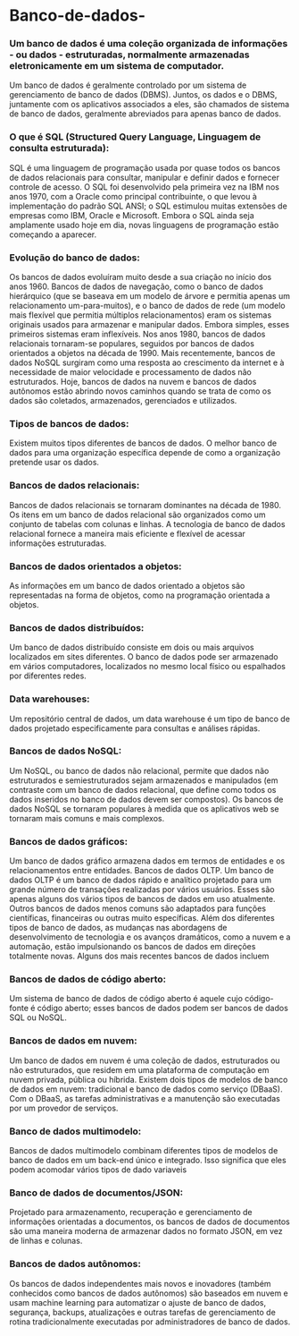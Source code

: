 # Banco-de-dados-

### Um banco de dados é uma coleção organizada de informações - ou dados - estruturadas, normalmente armazenadas eletronicamente em um sistema de computador.
Um banco de dados é geralmente controlado por um sistema de gerenciamento de banco de dados (DBMS). 
Juntos, os dados e o DBMS, juntamente com os aplicativos associados a eles, são chamados de sistema de banco de dados, geralmente abreviados para apenas banco de dados.

### O que é SQL (Structured Query Language, Linguagem de consulta estruturada):
SQL é uma linguagem de programação usada por quase todos os bancos de dados relacionais para consultar, manipular e definir dados e fornecer controle de acesso. O SQL foi desenvolvido pela primeira vez na IBM nos anos 1970, com a Oracle como principal contribuinte, o que levou à implementação do padrão SQL ANSI; o SQL estimulou muitas extensões de empresas como IBM, Oracle e Microsoft. Embora o SQL ainda seja amplamente usado hoje em dia, novas linguagens de programação estão começando a aparecer.

### Evolução do banco de dados:
Os bancos de dados evoluíram muito desde a sua criação no início dos anos 1960. Bancos de dados de navegação, como o banco de dados hierárquico (que se baseava em um modelo de árvore e permitia apenas um relacionamento um-para-muitos), e o banco de dados de rede (um modelo mais flexível que permitia múltiplos relacionamentos) eram os sistemas originais usados para armazenar e manipular dados. Embora simples, esses primeiros sistemas eram inflexíveis. Nos anos 1980, bancos de dados relacionais tornaram-se populares, seguidos por bancos de dados orientados a objetos na década de 1990. Mais recentemente, bancos de dados NoSQL surgiram como uma resposta ao crescimento da internet e à necessidade de maior velocidade e processamento de dados não estruturados. Hoje, bancos de dados na nuvem e bancos de dados autônomos estão abrindo novos caminhos quando se trata de como os dados são coletados, armazenados, gerenciados e utilizados.

### Tipos de bancos de dados:
Existem muitos tipos diferentes de bancos de dados. O melhor banco de dados para uma organização específica depende de como a organização pretende usar os dados.

### Bancos de dados relacionais:
Bancos de dados relacionais se tornaram dominantes na década de 1980. Os itens em um banco de dados relacional são organizados como um conjunto de tabelas com colunas e linhas. A tecnologia de banco de dados relacional fornece a maneira mais eficiente e flexível de acessar informações estruturadas.

### Bancos de dados orientados a objetos:
As informações em um banco de dados orientado a objetos são representadas na forma de objetos, como na programação orientada a objetos.

### Bancos de dados distribuídos:
Um banco de dados distribuído consiste em dois ou mais arquivos localizados em sites diferentes. O banco de dados pode ser armazenado em vários computadores, localizados no mesmo local físico ou espalhados por diferentes redes.

### Data warehouses:
Um repositório central de dados, um data warehouse é um tipo de banco de dados projetado especificamente para consultas e análises rápidas.

### Bancos de dados NoSQL:
Um NoSQL, ou banco de dados não relacional, permite que dados não estruturados e semiestruturados sejam armazenados e manipulados (em contraste com um banco de dados relacional, que define como todos os dados inseridos no banco de dados devem ser compostos). Os bancos de dados NoSQL se tornaram populares à medida que os aplicativos web se tornaram mais comuns e mais complexos.

### Bancos de dados gráficos:
Um banco de dados gráfico armazena dados em termos de entidades e os relacionamentos entre entidades.
Bancos de dados OLTP. Um banco de dados OLTP é um banco de dados rápido e analítico projetado para um grande número de transações realizadas por vários usuários.
Esses são apenas alguns dos vários tipos de bancos de dados em uso atualmente. Outros bancos de dados menos comuns são adaptados para funções científicas, financeiras ou outras muito específicas. Além dos diferentes tipos de banco de dados, as mudanças nas abordagens de desenvolvimento de tecnologia e os avanços dramáticos, como a nuvem e a automação, estão impulsionando os bancos de dados em direções totalmente novas. Alguns dos mais recentes bancos de dados incluem

### Bancos de dados de código aberto:
Um sistema de banco de dados de código aberto é aquele cujo código-fonte é código aberto; esses bancos de dados podem ser bancos de dados SQL ou NoSQL.

### Bancos de dados em nuvem:
Um banco de dados em nuvem é uma coleção de dados, estruturados ou não estruturados, que residem em uma plataforma de computação em nuvem privada, pública ou híbrida. Existem dois tipos de modelos de banco de dados em nuvem: tradicional e banco de dados como serviço (DBaaS). Com o DBaaS, as tarefas administrativas e a manutenção são executadas por um provedor de serviços.

### Banco de dados multimodelo:
Bancos de dados multimodelo combinam diferentes tipos de modelos de banco de dados em um back-end único e integrado. Isso significa que eles podem acomodar vários tipos de dado variaveis

### Banco de dados de documentos/JSON:
Projetado para armazenamento, recuperação e gerenciamento de informações orientadas a documentos, os bancos de dados de documentos são uma maneira moderna de armazenar dados no formato JSON, em vez de linhas e colunas.

### Bancos de dados autônomos:
Os bancos de dados independentes mais novos e inovadores (também conhecidos como bancos de dados autônomos) são baseados em nuvem e usam machine learning para automatizar o ajuste de banco de dados, segurança, backups, atualizações e outras tarefas de gerenciamento de rotina tradicionalmente executadas por administradores de banco de dados.

